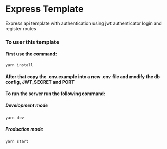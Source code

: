 # Express Template

Express api  template with authentication using jwt authenticator login and register routes 

### To user this template

#### First use the command:

```
yarn install 
```

 #### After that copy the .env.example into a new .env file and modify the db config, JWT_SECRET and PORT

 #### To run the server run the following command:

##### Development mode
 ```
 yarn dev
 ```
##### Production mode
 ```
 yarn start
 ```